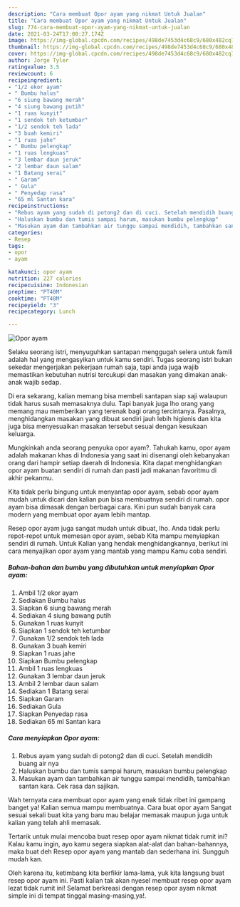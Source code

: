 ```yaml
---
description: "Cara membuat Opor ayam yang nikmat Untuk Jualan"
title: "Cara membuat Opor ayam yang nikmat Untuk Jualan"
slug: 774-cara-membuat-opor-ayam-yang-nikmat-untuk-jualan
date: 2021-03-24T17:00:27.174Z
image: https://img-global.cpcdn.com/recipes/498de7453d4c68c9/680x482cq70/opor-ayam-foto-resep-utama.jpg
thumbnail: https://img-global.cpcdn.com/recipes/498de7453d4c68c9/680x482cq70/opor-ayam-foto-resep-utama.jpg
cover: https://img-global.cpcdn.com/recipes/498de7453d4c68c9/680x482cq70/opor-ayam-foto-resep-utama.jpg
author: Jorge Tyler
ratingvalue: 3.5
reviewcount: 6
recipeingredient:
- "1/2 ekor ayam"
- " Bumbu halus"
- "6 siung bawang merah"
- "4 siung bawang putih"
- "1 ruas kunyit"
- "1 sendok teh ketumbar"
- "1/2 sendok teh lada"
- "3 buah kemiri"
- "1 ruas jahe"
- " Bumbu pelengkap"
- "1 ruas lengkuas"
- "3 lembar daun jeruk"
- "2 lembar daun salam"
- "1 Batang serai"
- " Garam"
- " Gula"
- " Penyedap rasa"
- "65 ml Santan kara"
recipeinstructions:
- "Rebus ayam yang sudah di potong2 dan di cuci. Setelah mendidih buang air nya"
- "Haluskan bumbu dan tumis sampai harum, masukan bumbu pelengkap"
- "Masukan ayam dan tambahkan air tunggu sampai mendidih, tambahkan santan kara. Cek rasa dan sajikan."
categories:
- Resep
tags:
- opor
- ayam

katakunci: opor ayam 
nutrition: 227 calories
recipecuisine: Indonesian
preptime: "PT40M"
cooktime: "PT48M"
recipeyield: "3"
recipecategory: Lunch

---
```



![Opor ayam](https://img-global.cpcdn.com/recipes/498de7453d4c68c9/680x482cq70/opor-ayam-foto-resep-utama.jpg)

Selaku seorang istri, menyuguhkan santapan menggugah selera untuk famili adalah hal yang mengasyikan untuk kamu sendiri. Tugas seorang istri bukan sekedar mengerjakan pekerjaan rumah saja, tapi anda juga wajib memastikan kebutuhan nutrisi tercukupi dan masakan yang dimakan anak-anak wajib sedap.

Di era  sekarang, kalian memang bisa membeli santapan siap saji walaupun tidak harus susah memasaknya dulu. Tapi banyak juga lho orang yang memang mau memberikan yang terenak bagi orang tercintanya. Pasalnya, menghidangkan masakan yang dibuat sendiri jauh lebih higienis dan kita juga bisa menyesuaikan masakan tersebut sesuai dengan kesukaan keluarga. 



Mungkinkah anda seorang penyuka opor ayam?. Tahukah kamu, opor ayam adalah makanan khas di Indonesia yang saat ini disenangi oleh kebanyakan orang dari hampir setiap daerah di Indonesia. Kita dapat menghidangkan opor ayam buatan sendiri di rumah dan pasti jadi makanan favoritmu di akhir pekanmu.

Kita tidak perlu bingung untuk menyantap opor ayam, sebab opor ayam mudah untuk dicari dan kalian pun bisa membuatnya sendiri di rumah. opor ayam bisa dimasak dengan berbagai cara. Kini pun sudah banyak cara modern yang membuat opor ayam lebih mantap.

Resep opor ayam juga sangat mudah untuk dibuat, lho. Anda tidak perlu repot-repot untuk memesan opor ayam, sebab Kita mampu menyiapkan sendiri di rumah. Untuk Kalian yang hendak menghidangkannya, berikut ini cara menyajikan opor ayam yang mantab yang mampu Kamu coba sendiri.

<!--inarticleads1-->

##### Bahan-bahan dan bumbu yang dibutuhkan untuk menyiapkan Opor ayam:

1. Ambil 1/2 ekor ayam
1. Sediakan  Bumbu halus
1. Siapkan 6 siung bawang merah
1. Sediakan 4 siung bawang putih
1. Gunakan 1 ruas kunyit
1. Siapkan 1 sendok teh ketumbar
1. Gunakan 1/2 sendok teh lada
1. Gunakan 3 buah kemiri
1. Siapkan 1 ruas jahe
1. Siapkan  Bumbu pelengkap
1. Ambil 1 ruas lengkuas
1. Gunakan 3 lembar daun jeruk
1. Ambil 2 lembar daun salam
1. Sediakan 1 Batang serai
1. Siapkan  Garam
1. Sediakan  Gula
1. Siapkan  Penyedap rasa
1. Sediakan 65 ml Santan kara




<!--inarticleads2-->

##### Cara menyiapkan Opor ayam:

1. Rebus ayam yang sudah di potong2 dan di cuci. Setelah mendidih buang air nya
1. Haluskan bumbu dan tumis sampai harum, masukan bumbu pelengkap
1. Masukan ayam dan tambahkan air tunggu sampai mendidih, tambahkan santan kara. Cek rasa dan sajikan.




Wah ternyata cara membuat opor ayam yang enak tidak ribet ini gampang banget ya! Kalian semua mampu membuatnya. Cara buat opor ayam Sangat sesuai sekali buat kita yang baru mau belajar memasak maupun juga untuk kalian yang telah ahli memasak.

Tertarik untuk mulai mencoba buat resep opor ayam nikmat tidak rumit ini? Kalau kamu ingin, ayo kamu segera siapkan alat-alat dan bahan-bahannya, maka buat deh Resep opor ayam yang mantab dan sederhana ini. Sungguh mudah kan. 

Oleh karena itu, ketimbang kita berfikir lama-lama, yuk kita langsung buat resep opor ayam ini. Pasti kalian tak akan nyesel membuat resep opor ayam lezat tidak rumit ini! Selamat berkreasi dengan resep opor ayam nikmat simple ini di tempat tinggal masing-masing,ya!.

